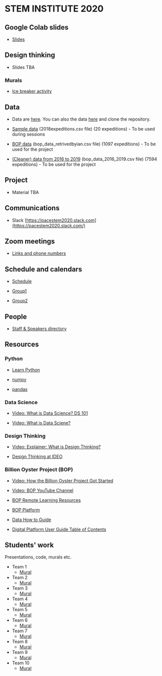 # STEM INSTITUTE 2020

## Google Colab slides

* [Slides](https://drive.google.com/file/d/1WQQcuEWbzwe_rlfRMxnfXoWI4e2QwSNf/view?usp=sharing)

## Design thinking

* Slides TBA

### Murals

* [Ice breaker activity](https://bit.ly/ssi-icebreaker)

## Data

* Data are [here](https://drive.google.com/drive/folders/1EF0EUTior7hIFgv_HBu80L3dimEYRVYm?usp=sharing). You can also the data [here](https://github.com/PACESTEM/STEMINSTITUTE2020) and clone the repository. 

* [Sample data](https://github.com/PACESTEM/STEMINSTITUTE2020/blob/main/2018expeditions.csv) (2018expeditions.csv file) (20 expeditions) - To be used during sessions

* [BOP data](https://github.com/PACESTEM/STEMINSTITUTE2020/blob/main/bop_data_retrivedbyian.csv) (bop_data_retrivedbyian.csv file) (1097 expeditions) - To be used for the project 

* [(Cleaner) data from 2016 to 2019](https://github.com/PACESTEM/STEMINSTITUTE2020/blob/main/bop_data_2016_2019.csv) (bop_data_2016_2019.csv file) (7594 expeditions) - To be used for the project

## Project

* Material TBA

## Communications

* Slack [https://pacestem2020.slack.com](https://pacestem2020.slack.com/)

## Zoom meetings

* [Links and phone numbers](https://docs.google.com/document/d/1eay-ZTriag5_9eLN7JiN3pPJ1GByskYk6yvFqJDUXLo/edit?usp=sharing)

## Schedule and calendars

* [Schedule](https://docs.google.com/spreadsheets/d/10nu_X2nyMZvkJmXlpC4EaiY0ERrU4NtaYizOmxXL4K8/edit?usp=sharing)

* [Group1](https://calendar.google.com/calendar?cid=Z284cjJ2Z2JtdG5nMWkxM3E2NDBmMWViYmdAZ3JvdXAuY2FsZW5kYXIuZ29vZ2xlLmNvbQ)

* [Group2](https://calendar.google.com/calendar?cid=a2U2azQycHA3OWxna2FrMHA5aGc1dnNuNm9AZ3JvdXAuY2FsZW5kYXIuZ29vZ2xlLmNvbQ)

## People 

* [Staff & Speakers directory](https://docs.google.com/presentation/d/1Dd6SP18gxQ_ah0ryxrrEfqT_bKgAaz3wzwACqVK81sk/edit?usp=sharing)

## Resources

### Python

* [Learn Python](https://www.learnpython.org)

* [numpy](https://www.learnpython.org/en/Numpy_Arrays)

* [pandas](https://www.learnpython.org/en/Pandas_Basics)

### Data Science

* [Video: What is Data Science? DS 101](https://www.youtube.com/watch?v=z1kPKBdYks4)

* [Video: What is Data Sciene?](https://youtu.be/X3paOmcrTjQ)

### Design Thinking

* [Video: Explainer: What is Design Thinking?](https://www.youtube.com/watch?v=_WI3B54m6SU)

* [Design Thinking at IDEO](https://www.ideou.com/pages/design-thinking)

### Billion Oyster Project (BOP)

* [Video: How the Billion Oyster Project Got Started](https://youtu.be/bIre6IK1YxQ)

* [Video: BOP YouTube Channel](https://www.youtube.com/channel/UCu51XPII7JI7ANH_1xklViA)

* [BOP Remote Learning Resources](https://www.billionoysterproject.org/remote-learning)

* [BOP Platform](https://platform.bop.nyc/expeditions/data)

* [Data How to Guide](https://github.com/BillionOysterProject/docs/wiki/Data-How-To-Guide)

* [Digital Platform User Guide Table of Contents](https://github.com/BillionOysterProject/docs/wiki/Digital-Platform-User-Guide-Table-of-Contents)

## Students' work

Presentations, code, murals etc.

* Team 1
  * [Mural](https://bit.ly/ssi-team1-m)
* Team 2
  * [Mural](https://bit.ly/ssi-team2-m)
* Team 3
  * [Mural](https://bit.ly/ssi-team3-m)
* Team 4
  * [Mural](https://bit.ly/ssi-team4-m)
* Team 5
  * [Mural](https://bit.ly/ssi-team5-m)
* Team 6
  * [Mural](https://bit.ly/ssi-team6-m)
* Team 7
  * [Mural](https://bit.ly/ssi-team7-m)
* Team 8
  * [Mural](https://bit.ly/ssi-team8-m)
* Team 9
  * [Mural](https://bit.ly/ssi-team9-m)
* Team 10
  * [Mural](https://bit.ly/ssi-team10-m)
